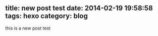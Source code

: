 title: new post test
date: 2014-02-19 19:58:58
tags: hexo
category: blog
---

this is a new post test
